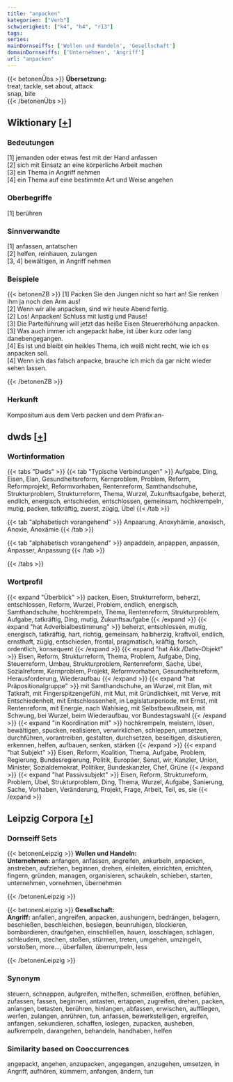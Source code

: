 ```yaml
---
title: "anpacken"
kategorien: ["Verb"]
schwierigkeit: ["k4", "h4", "r13"]
tags:
series:
mainDornseiffs: ['Wollen und Handeln', 'Gesellschaft']
domainDornseiffs: ['Unternehmen', 'Angriff']
url: "anpacken"
---
```


{{< betonenÜbs >}}
**Übersetzung:**  
treat, tackle, set about, attack  
snap, bite  
{{< /betonenÜbs >}}

## Wiktionary [[+](https://de.wiktionary.org/wiki/anpacken)]

### Bedeutungen
[1] jemanden oder etwas fest mit der Hand anfassen  
[2] sich mit Einsatz an eine körperliche Arbeit machen  
[3] ein Thema in Angriff nehmen  
[4] ein Thema auf eine bestimmte Art und Weise angehen  

### Oberbegriffe
[1] berühren  

### Sinnverwandte
[1] anfassen, antatschen  
[2] helfen, reinhauen, zulangen  
[3, 4] bewältigen, in Angriff nehmen  

### Beispiele
{{< betonenZB >}}
[1] Packen Sie den Jungen nicht so hart an! Sie renken ihm ja noch den Arm aus!  
[2] Wenn wir alle anpacken, sind wir heute Abend fertig.  
[2] Los! Anpacken! Schluss mit lustig und Pause!  
[3] Die Parteiführung will jetzt das heiße Eisen Steuererhöhung anpacken.  
[3] Was auch immer ich angepackt habe, ist über kurz oder lang danebengegangen.  
[4] Es ist und bleibt ein heikles Thema, ich weiß nicht recht, wie ich es anpacken soll.  
[4] Wenn ich das falsch anpacke, brauche ich mich da gar nicht wieder sehen lassen.  

{{< /betonenZB >}}
### Herkunft
Kompositum aus dem Verb packen und dem Präfix an-  



## dwds [[+](https://www.dwds.de/wb/anpacken)]

### Wortinformation
{{< tabs "Dwds" >}}
{{< tab "Typische Verbindungen" >}}
Aufgabe, Ding, Eisen, Elan, Gesundheitsreform, Kernproblem, Problem, Reform, Reformprojekt, Reformvorhaben, Rentenreform, Samthandschuhe, Strukturproblem, Strukturreform, Thema, Wurzel, Zukunftsaufgabe, beherzt, endlich, energisch, entschieden, entschlossen, gemeinsam, hochkrempeln, mutig, packen, tatkräftig, zuerst, zügig, Übel
{{< /tab >}}

{{< tab "alphabetisch vorangehend" >}}
Anpaarung, Anoxyhämie, anoxisch, Anoxie, Anoxämie
{{< /tab >}}

{{< tab "alphabetisch vorangehend" >}}
anpaddeln, anpappen, anpassen, Anpasser, Anpassung
{{< /tab >}}

{{< /tabs >}}

### Wortprofil
{{< expand "Überblick" >}} packen, Eisen, Strukturreform, beherzt, entschlossen, Reform, Wurzel, Problem, endlich, energisch, Samthandschuhe, hochkrempeln, Thema, Rentenreform, Strukturproblem, Aufgabe, tatkräftig, Ding, mutig, Zukunftsaufgabe {{< /expand >}}
{{< expand "hat Adverbialbestimmung" >}} beherzt, entschlossen, mutig, energisch, tatkräftig, hart, richtig, gemeinsam, halbherzig, kraftvoll, endlich, ernsthaft, zügig, entschieden, frontal, pragmatisch, kräftig, forsch, ordentlich, konsequent {{< /expand >}}
{{< expand "hat Akk./Dativ-Objekt" >}} Eisen, Reform, Strukturreform, Thema, Problem, Aufgabe, Ding, Steuerreform, Umbau, Strukturproblem, Rentenreform, Sache, Übel, Sozialreform, Kernproblem, Projekt, Reformvorhaben, Gesundheitsreform, Herausforderung, Wiederaufbau {{< /expand >}}
{{< expand "hat Präpositionalgruppe" >}} mit Samthandschuhe, an Wurzel, mit Elan, mit Tatkraft, mit Fingerspitzengefühl, mit Mut, mit Gründlichkeit, mit Verve, mit Entschiedenheit, mit Entschlossenheit, in Legislaturperiode, mit Ernst, mit Rentenreform, mit Energie, nach Wahlsieg, mit Selbstbewußtsein, mit Schwung, bei Wurzel, beim Wiederaufbau, vor Bundestagswahl {{< /expand >}}
{{< expand "in Koordination mit" >}} hochkrempeln, meistern, lösen, bewältigen, spucken, realisieren, verwirklichen, schleppen, umsetzen, durchführen, vorantreiben, gestalten, durchsetzen, beseitigen, diskutieren, erkennen, helfen, aufbauen, senken, stärken {{< /expand >}}
{{< expand "hat Subjekt" >}} Eisen, Reform, Koalition, Thema, Aufgabe, Problem, Regierung, Bundesregierung, Politik, Europäer, Senat, wir, Kanzler, Union, Minister, Sozialdemokrat, Politiker, Bundeskanzler, Chef, Grüne {{< /expand >}}
{{< expand "hat Passivsubjekt" >}} Eisen, Reform, Strukturreform, Problem, Übel, Strukturproblem, Ding, Thema, Wurzel, Aufgabe, Sanierung, Sache, Vorhaben, Veränderung, Projekt, Frage, Arbeit, Teil, es, sie {{< /expand >}}

## Leipzig Corpora [[+](https://corpora.uni-leipzig.de/en/res?word=anpacken&corpusId=deu_newscrawl-public_2018)]

### Dornseiff Sets
{{< betonenLeipzig >}}
**Wollen und Handeln:**  
**Unternehmen:** anfangen, anfassen, angreifen, ankurbeln, anpacken, anstreben, aufziehen, beginnen, drehen, einleiten, einrichten, errichten, fingern, gründen, managen, organisieren, schaukeln, schieben, starten, unternehmen, vornehmen, übernehmen  

{{< /betonenLeipzig >}}


{{< betonenLeipzig >}}
**Gesellschaft:**  
**Angriff:** anfallen, angreifen, anpacken, aushungern, bedrängen, belagern, beschießen, beschleichen, besiegen, beunruhigen, blockieren, bombardieren, draufgehen, einschließen, hauen, losschlagen, schlagen, schleudern, stechen, stoßen, stürmen, treten, umgehen, umzingeln, vorstoßen, more..., überfallen, überrumpeln, less  

{{< /betonenLeipzig >}}

### Synonym
steuern, schnappen, aufgreifen, mithelfen, schmeißen, eröffnen, befühlen, zufassen, fassen, beginnen, antasten, ertappen, zugreifen, drehen, packen, anlangen, betasten, berühren, hinlangen, abfassen, erwischen, auffliegen, werfen, zulangen, anrühren, tun, anfassen, bewerkstelligen, ergreifen, anfangen, sekundieren, schaffen, loslegen, zupacken, ausheben, aufkrempeln, darangehen, behandeln, handhaben, helfen


### Similarity based on Cooccurrences
angepackt, angehen, anzupacken, angegangen, anzugehen, umsetzen, in Angriff, aufhören, kümmern, anfangen, ändern, tun

